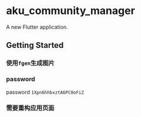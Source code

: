 # aku_community_manager

A new Flutter application.

## Getting Started

### 使用`fgen`生成图片

### password

password `1Xpn6hhbxztA6PC0oFiZ`

### 需要重构应用页面
